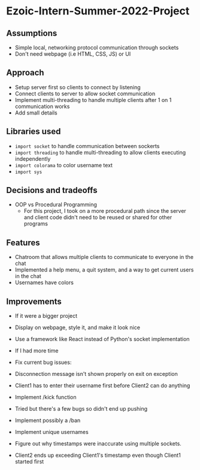 # Ezoic-Intern-Summer-2022-Project

## Assumptions
 - Simple local, networking protocol communication through sockets 
 - Don't need webpage (i.e HTML, CSS, JS) or UI

## Approach
 - Setup server first so clients to connect by listening
 - Connect clients to server to allow socket communication
 - Implement multi-threading to handle multiple clients after 1 on 1 communication works
 - Add small details 

## Libraries used
 - `import socket` to handle communication between sockerts
 - `import threading` to handle multi-threading to allow clients executing independently
 - `import colorama` to color username text
 - `import sys` 

## Decisions and tradeoffs 
 - OOP vs Procedural Programming
   - For this project, I took on a more procedural path since the server and client code didn't need to be reused or shared for other programs

## Features 
 - Chatroom that allows multiple clients to communicate to everyone in the chat
 - Implemented a help menu, a quit system, and a way to get current users in the chat
 - Usernames have colors

## Improvements
 - If it were a bigger project
  - Display on webpage, style it, and make it look nice 
  - Use a framework like React instead of Python's socket implementation
 
 - If I had more time
  - Fix current bug issues:
   - Disconnection message isn't shown properly on exit on exception
   - Client1 has to enter their username first before Client2 can do anything
  - Implement /kick function
   - Tried but there's a few bugs so didn't end up pushing
  - Implement possibly a /ban
  - Implement unique usernames
  - Figure out why timestamps were inaccurate using multiple sockets.
   - Client2 ends up exceeding Client1's timestamp even though Client1 started first